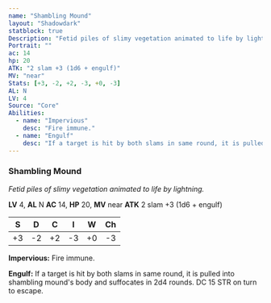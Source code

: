```yaml
---
name: "Shambling Mound"
layout: "Shadowdark"
statblock: true
Description: "Fetid piles of slimy vegetation animated to life by lightning."
Portrait: ""
ac: 14
hp: 20
ATK: "2 slam +3 (1d6 + engulf)"
MV: "near"
Stats: [+3, -2, +2, -3, +0, -3]
AL: N
LV: 4
Source: "Core"
Abilities:
  - name: "Impervious"
    desc: "Fire immune."
  - name: "Engulf"
    desc: "If a target is hit by both slams in same round, it is pulled into shambling mound's body and suffocates in 2d4 rounds. DC 15 STR on turn to escape."
---
```


### Shambling Mound

_Fetid piles of slimy vegetation animated to life by lightning._

**LV** 4, **AL** N
**AC** 14, **HP** 20, **MV** near
**ATK** 2 slam +3 (1d6 + engulf)

|  S  |  D  |  C  |  I  |  W  |  Ch  |
|:---:|:---:|:---:|:---:|:---:|:----:|
| +3 | -2 | +2 | -3 | +0 | -3 |

**Impervious:** Fire immune.

**Engulf:** If a target is hit by both slams in same round, it is pulled into shambling mound's body and suffocates in 2d4 rounds. DC 15 STR on turn to escape.

